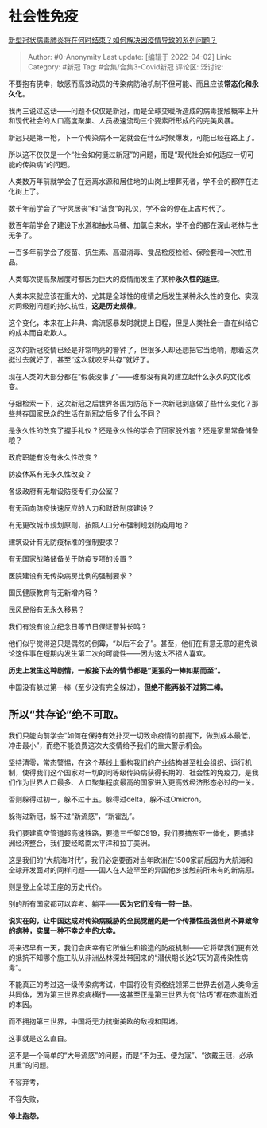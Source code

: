 # 社会性免疫
[新型冠状病毒肺炎将在何时结束？如何解决因疫情导致的系列问题？](https://www.zhihu.com/question/521749945/answer/2418263834)

> Author: #0-Anonymity
> Last update: [编辑于 2022-04-02]
> Link:
> Category: #新冠
> Tag: #合集/合集3-Covid新冠
> 评论区:
> 泛讨论:

不要抱有侥幸，敏感而高效动员的传染病防治机制不但可能、而且应该**常态化和永久化**。

我再三说过这话——问题不仅仅是新冠，而是全球变暖所造成的病毒接触概率上升和现代社会的人口高度聚集、人员极速流动三个要素所形成的的完美风暴。

新冠只是第一枪，下一个传染病不一定就会在什么时候爆发，可能已经在路上了。

所以这不仅仅是一个“社会如何挺过新冠”的问题，而是“现代社会如何适应一切可能的传染病”的问题。

人类数万年前就学会了在远离水源和居住地的山岗上埋葬死者，学不会的都停在进化树上了。

数千年前学会了“守灵居丧”和“洁食”的礼仪，学不会的停在上古时代了。

数百年前学会了建设下水道和抽水马桶、加氯自来水，学不会的都在深山老林与世无争了。

一百多年前学会了疫苗、抗生素、高温消毒、食品检疫检验、保险套和一次性用品。

人类每次提高聚居度时都因为巨大的疫情而发生了某种**永久性的适应**。

人类本来就应该在重大的、尤其是全球性的疫情之后发生某种永久性的变化、实现对同级别问题的持久抗性，**这是历史规律**。

这个变化，本来在上非典、禽流感暴发时就提上日程，但是人类社会一直在纠结它的成本而自欺欺人。

这次的新冠疫情已经是非常响亮的警钟了，但很多人却还想把它当绝响，想着这次挺过去就好了，甚至“这次就咬牙共存”就好了。

现在人类的大部分都在“假装没事了”——谁都没有真的建立起什么永久的文化改变。

仔细检索一下，这次新冠之后世界各国为防范下一次新冠到底做了些什么变化？那些共存国家民众的生活在新冠之后多了什么不同？

是永久性的改变了握手礼仪？还是永久性的学会了回家脱外套？还是家里常备储备粮？

政府职能有没有永久性改变？

防疫体系有无永久性改变？

各级政府有无增设防疫专们办公室？

有无面向防疫快速反应的人力和财政制度建设？

有无更改城市规划原则，按照人口分布强制规划防疫用地？

建筑设计有无防疫标准的强制要求？

有无国家战略储备关于防疫专项的设置？

医院建设有无传染病房比例的强制要求？

国民健康教育有无新增内容？

民风民俗有无永久移易？

我们有没有设立纪念日等节日保证警钟长鸣？

他们似乎觉得这只是偶然的倒霉，“以后不会了”。甚至，他们在有意无意的避免谈论这件事在短期内发生第二次的可能性——因为这太不招人喜欢。

**历史上发生这种剧情，一般接下去的情节都是“更狠的一棒如期而至”。**

中国没有躲过第一棒（至少没有完全躲过），**但绝不能再躲不过第二棒。**

## 所以“共存论”绝不可取。

我们只能向前学会“如何在保持有效扑灭一切致命疫情的前提下，做到成本最低，冲击最小”，而绝不能浪费这次大疫情给予我们的重大警示机会。

坚持清零，常态警惕，在这个基线上重构我们的产业结构甚至社会组织、运行机制，使得我们这个国家对一切的同等级传染病获得长期的、社会性的免疫力，是我们作为世界人口最多、人口聚集程度最高的国家进入更高效经济形态必过的一关。

否则躲得过初一，躲不过十五。躲得过delta，躲不过Omicron。

躲得过新冠，躲不过“新流感”，“新霍乱”。

我们要建真空管道超高速铁路，要造三千架C919，我们要搞东亚一体化，要搞非洲经济整合，我们要经略南太平洋和拉丁美洲。

这是我们的“大航海时代”，我们必定要面对当年欧洲在1500家前后因为大航海和全球开发面对的同样问题——国人在人迹罕至的异国他乡接触前所未有的新病原。

则是登上全球王座的历史代价。

别的所有国家都可以弃考、躺平——**因为它们没有一带一路**。

**说实在的，让中国达成对传染病威胁的全民觉醒的是一个传播性虽强但尚不算致命的病种，实属一种不幸之中的大幸。**

将来迟早有一天，我们会庆幸有它所催生和锻造的防疫机制——它将帮我们更有效的抵抗不知哪个施工队从非洲丛林深处带回来的“潜伏期长达21天的高传染性病毒”。

不能真正的考过这一级传染病考试，中国将没有资格统领第三世界去创造人类命运共同体，因为第三世界疫病横行——这甚至正是第三世界为何“恰巧”都在赤道附近的本因。

而不拥抱第三世界，中国将无力抗衡美欧的敌视和围堵。

这事就是这么直白。

这不是一个简单的“大号流感”的问题，而是“不为王、便为寇”、“欲戴王冠，必承其重”的问题。

不容弃考，

不容失败，

**停止抱怨。**
